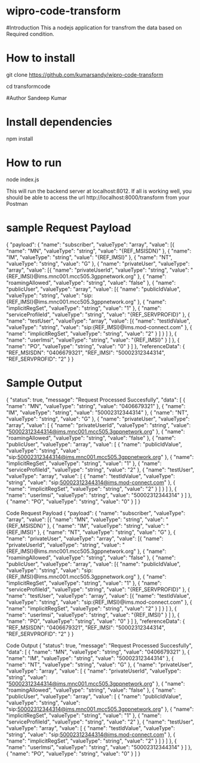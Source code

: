 # wipro-code-transform



#Introduction
This a nodejs application for transfrom the data based on Required condition.

# How to install
git clone https://github.com/kumarsandy/wipro-code-transform

cd transformcode

#Author Sandeep Kumar
# Install  dependencies
npm install

# How to run

node index.js


This will run the backend server at localhost:8012. If all is working well, you should be able to access the url http://localhost:8000/transform from your Postman

# sample Request Payload
{
    "payload": {
        "name": "subscriber",
        "valueType": "array",
        "value": [{
                "name": "MN",
                "valueType": "string",
                "value": "{REF_MSISDN}"
            },
            {
                "name": "IM",
                "valueType": "string",
                "value": "{REF_IMSI}"
            },
            {
                "name": "NT",
                "valueType": "string",
                "value": "G"
            },
            {
                "name": "privateUser",
                "valueType": "array",
                "value": [{
                        "name": "privateUserId",
                        "valueType": "string",
                        "value": "{REF_IMSI}@ims.mnc001.mcc505.3gppnetwork.org"
                    },
                    {
                        "name": "roamingAllowed",
                        "valueType": "string",
                        "value": "false"
                    },
                    {
                        "name": "publicUser",
                        "valueType": "array",
                        "value": [{
                                "name": "publicIdValue",
                                "valueType": "string",
                                "value": "sip:{REF_IMSI}@ims.mnc001.mcc505.3gppnetwork.org"
                            },
                            {
                                "name": "implicitRegSet",
                                "valueType": "string",
                                "value": "1"
                            },
                            {
                                "name": "serviceProfileId",
                                "valueType": "string",
                                "value": "{REF_SERVPROFID}"
                            },
                            {
                                "name": "testUser",
                                "valueType": "array",
                                "value": [{
                                        "name": "testIdValue",
                                        "valueType": "string",
                                        "value": "sip:{REF_IMSI}@ims.mod-connect.com"
                                    },
                                    {
                                        "name": "implicitRegSet",
                                        "valueType": "string",
                                        "value": "2"
                                    }
                                ]
                            }
                        ]
                    },
                    {
                        "name": "userImsi",
                        "valueType": "string",
                        "value": "{REF_IMSI}"
                    }
                ]
            },
            {
                "name": "PO",
                "valueType": "string",
                "value": "0"
            }
        ]
    },
    "referenceData": {
        "REF_MSISDN": "0406679321",
        "REF_IMSI": "50002312344314",
        "REF_SERVPROFID": "2"
    }
}

# Sample Output
{
    "status": true,
    "message": "Request Processed Succesfully",
    "data": [
        {
            "name": "MN",
            "valueType": "string",
            "value": "0406679321"
        },
        {
            "name": "IM",
            "valueType": "string",
            "value": "50002312344314"
        },
        {
            "name": "NT",
            "valueType": "string",
            "value": "G"
        },
        {
            "name": "privateUser",
            "valueType": "array",
            "value": [
                {
                    "name": "privateUserId",
                    "valueType": "string",
                    "value": "50002312344314@ims.mnc001.mcc505.3gppnetwork.org"
                },
                {
                    "name": "roamingAllowed",
                    "valueType": "string",
                    "value": "false"
                },
                {
                    "name": "publicUser",
                    "valueType": "array",
                    "value": [
                        {
                            "name": "publicIdValue",
                            "valueType": "string",
                            "value": "sip:50002312344314@ims.mnc001.mcc505.3gppnetwork.org"
                        },
                        {
                            "name": "implicitRegSet",
                            "valueType": "string",
                            "value": "1"
                        },
                        {
                            "name": "serviceProfileId",
                            "valueType": "string",
                            "value": "2"
                        },
                        {
                            "name": "testUser",
                            "valueType": "array",
                            "value": [
                                {
                                    "name": "testIdValue",
                                    "valueType": "string",
                                    "value": "sip:50002312344314@ims.mod-connect.com"
                                },
                                {
                                    "name": "implicitRegSet",
                                    "valueType": "string",
                                    "value": "2"
                                }
                            ]
                        }
                    ]
                },
                {
                    "name": "userImsi",
                    "valueType": "string",
                    "value": "50002312344314"
                }
            ]
        },
        {
            "name": "PO",
            "valueType": "string",
            "value": "0"
        }
    ]
}




Code Request Payload
{ "payload": { "name": "subscriber", "valueType": "array", "value": [{ "name": "MN", "valueType": "string", "value": "{REF_MSISDN}" }, { "name": "IM", "valueType": "string", "value": "{REF_IMSI}" }, { "name": "NT", "valueType": "string", "value": "G" }, { "name": "privateUser", "valueType": "array", "value": [{ "name": "privateUserId", "valueType": "string", "value": "{REF_IMSI}@ims.mnc001.mcc505.3gppnetwork.org" }, { "name": "roamingAllowed", "valueType": "string", "value": "false" }, { "name": "publicUser", "valueType": "array", "value": [{ "name": "publicIdValue", "valueType": "string", "value": "sip:{REF_IMSI}@ims.mnc001.mcc505.3gppnetwork.org" }, { "name": "implicitRegSet", "valueType": "string", "value": "1" }, { "name": "serviceProfileId", "valueType": "string", "value": "{REF_SERVPROFID}" }, { "name": "testUser", "valueType": "array", "value": [{ "name": "testIdValue", "valueType": "string", "value": "sip:{REF_IMSI}@ims.mod-connect.com" }, { "name": "implicitRegSet", "valueType": "string", "value": "2" } ] } ] }, { "name": "userImsi", "valueType": "string", "value": "{REF_IMSI}" } ] }, { "name": "PO", "valueType": "string", "value": "0" } ] }, "referenceData": { "REF_MSISDN": "0406679321", "REF_IMSI": "50002312344314", "REF_SERVPROFID": "2" } }

Code Output
{ "status": true, "message": "Request Processed Succesfully", "data": [ { "name": "MN", "valueType": "string", "value": "0406679321" }, { "name": "IM", "valueType": "string", "value": "50002312344314" }, { "name": "NT", "valueType": "string", "value": "G" }, { "name": "privateUser", "valueType": "array", "value": [ { "name": "privateUserId", "valueType": "string", "value": "50002312344314@ims.mnc001.mcc505.3gppnetwork.org" }, { "name": "roamingAllowed", "valueType": "string", "value": "false" }, { "name": "publicUser", "valueType": "array", "value": [ { "name": "publicIdValue", "valueType": "string", "value": "sip:50002312344314@ims.mnc001.mcc505.3gppnetwork.org" }, { "name": "implicitRegSet", "valueType": "string", "value": "1" }, { "name": "serviceProfileId", "valueType": "string", "value": "2" }, { "name": "testUser", "valueType": "array", "value": [ { "name": "testIdValue", "valueType": "string", "value": "sip:50002312344314@ims.mod-connect.com" }, { "name": "implicitRegSet", "valueType": "string", "value": "2" } ] } ] }, { "name": "userImsi", "valueType": "string", "value": "50002312344314" } ] }, { "name": "PO", "valueType": "string", "value": "0" } ] }

